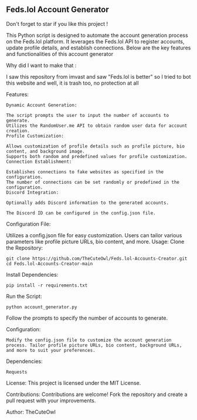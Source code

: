 
## Feds.lol Account Generator

Don't forget to star if you like this project !

This Python script is designed to automate the account generation process on the Feds.lol platform. It leverages the Feds.lol API to register accounts, update profile details, and establish connections. Below are the key features and functionalities of this account generator

Why did I want to make that :

I saw this repository from imvast and saw "Feds.lol is better" so I tried to bot this website and well, it is trash too, no protection at all

Features:

```
Dynamic Account Generation:

The script prompts the user to input the number of accounts to generate.
Utilizes the RandomUser.me API to obtain random user data for account creation.
Profile Customization:

Allows customization of profile details such as profile picture, bio content, and background image.
Supports both random and predefined values for profile customization.
Connection Establishment:

Establishes connections to fake websites as specified in the configuration.
The number of connections can be set randomly or predefined in the configuration.
Discord Integration:

Optionally adds Discord information to the generated accounts.

The Discord ID can be configured in the config.json file.

```

Configuration File:

Utilizes a config.json file for easy customization.
Users can tailor various parameters like profile picture URLs, bio content, and more.
Usage:
Clone the Repository:

```
git clone https://github.com/TheCuteOwl/Feds.lol-Accounts-Creator.git
cd Feds.lol-Accounts-Creator-main
```
Install Dependencies:

```
pip install -r requirements.txt
```
Run the Script:

```
python account_generator.py
```
Follow the prompts to specify the number of accounts to generate.

Configuration:

```
Modify the config.json file to customize the account generation process. Tailor profile picture URLs, bio content, background URLs, and more to suit your preferences.
```

Dependencies:
```
Requests
```
License:
This project is licensed under the MIT License.

Contributions:
Contributions are welcome! Fork the repository and create a pull request with your improvements.

Author:
TheCuteOwl
